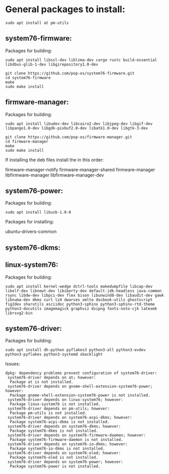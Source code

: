 # General packages to install:

```
sudo apt install at pm-utils
```

system76-firmware:
-------------------

Packages for building:

```
sudo apt install libssl-dev liblzma-dev cargo rustc build-essential libdbus-glib-1-dev libgirepository1.0-dev
```

```
git clone https://github.com/pop-os/system76-firmware.git
cd system76-firmware
make
sudo make install
```

firmware-manager:
------------------

Packages for building:

```
sudo apt install libudev-dev libcairo2-dev libjpeg-dev libgif-dev libpango1.0-dev libgdk-pixbuf2.0-dev libatk1.0-dev libgtk-3-dev
```

```
git clone https://github.com/pop-os/firmware-manager.git
cd firmware-manager
make
sudo make install
```

If installing the deb files install the in this order:

firmware-manager-notify
firmware-manager-shared
firmware-manager
libfirmware-manager
libfirmware-manager-dev

system76-power:
----------------

Packages for building:

```
sudo apt install libusb-1.0-0
```

Packages for installing:

ubuntu-drivers-common

system76-dkms:
---------------



linux-system76:
----------------

Packages for building:

```
sudo apt install kernel-wedge dctrl-tools makedumpfile libcap-dev libelf-dev libnewt-dev libiberty-dev default-jdk-headless java-common rsync libdw-dev libpci-dev flex bison libunwind8-dev libaudit-dev gawk libnuma-dev dkms curl lz4 dwarves xmlto docbook-utils ghostscript fig2dev sharutils asciidoc python3-sphinx python3-sphinx-rtd-theme python3-docutils imagemagick graphviz dvipng fonts-noto-cjk latexmk librsvg2-bin
```

system76-driver:
----------------

Packages for building:

```
sudo apt install dh-python pyflakes3 python3-all python3-evdev python3-pyflakes python3-systemd xbacklight
```

Issues:

```
dpkg: dependency problems prevent configuration of system76-driver:
 system76-driver depends on at; however:
  Package at is not installed.
 system76-driver depends on gnome-shell-extension-system76-power; however:
  Package gnome-shell-extension-system76-power is not installed.
 system76-driver depends on linux-system76; however:
  Package linux-system76 is not installed.
 system76-driver depends on pm-utils; however:
  Package pm-utils is not installed.
 system76-driver depends on system76-acpi-dkms; however:
  Package system76-acpi-dkms is not installed.
 system76-driver depends on system76-dkms; however:
  Package system76-dkms is not installed.
 system76-driver depends on system76-firmware-daemon; however:
  Package system76-firmware-daemon is not installed.
 system76-driver depends on system76-io-dkms; however:
  Package system76-io-dkms is not installed.
 system76-driver depends on system76-oled; however:
  Package system76-oled is not installed.
 system76-driver depends on system76-power; however:
  Package system76-power is not installed.
```
